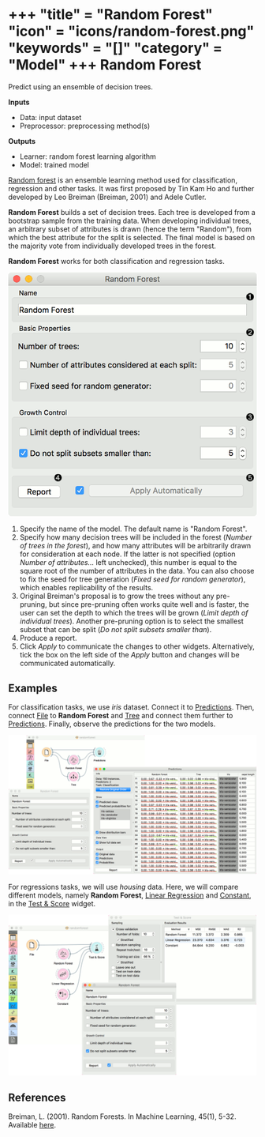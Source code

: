 +++
"title" = "Random Forest"
"icon" = "icons/random-forest.png"
"keywords" = "[]"
"category" = "Model"
+++
Random Forest
=============

Predict using an ensemble of decision trees.

**Inputs**

- Data: input dataset
- Preprocessor: preprocessing method(s)

**Outputs**

- Learner: random forest learning algorithm
- Model: trained model

[Random forest](https://en.wikipedia.org/wiki/Random_forest) is an ensemble learning method used for classification, regression and other tasks. It was first proposed by Tin Kam Ho and further developed by Leo Breiman (Breiman, 2001) and Adele Cutler.

**Random Forest** builds a set of decision trees. Each tree is developed from a bootstrap sample from the training data. When developing individual trees, an arbitrary subset of attributes is drawn (hence the term "Random"), from which the best attribute for the split is selected. The final model is based on the majority vote from individually developed trees in the forest.

**Random Forest** works for both classification and regression tasks.

![](/images/model/RandomForest-stamped.png)

1. Specify the name of the model. The default name is "Random Forest".
2. Specify how many decision trees will be included in the forest (*Number of trees in the forest*), and how many attributes will be arbitrarily drawn for consideration at each node. If the latter is not specified (option *Number of attributes...* left unchecked), this number is equal to the square root of the number of attributes in the data. You can also choose to fix the seed for tree generation (*Fixed seed for random generator*), which enables replicability of the results.
3. Original Breiman's proposal is to grow the trees without any pre-pruning, but since pre-pruning often works quite well and is faster, the user can set the depth to which the trees will be grown (*Limit depth of individual trees*). Another pre-pruning option is to select the smallest subset that can be split (*Do not split subsets smaller than*).
4. Produce a report.
5. Click *Apply* to communicate the changes to other widgets. Alternatively, tick the box on the left side of the *Apply* button and changes will be communicated automatically.

Examples
--------

For classification tasks, we use *iris* dataset. Connect it to [Predictions](/widget-catalog/evaluation/predictions). Then, connect [File](/widget-catalog/data/file) to **Random Forest** and [Tree](/widget-catalog/model/tree) and connect them further to [Predictions](/widget-catalog/evaluation/predictions). Finally, observe the predictions for the two models.

![](/images/model/RandomForest-classification.png)

For regressions tasks, we will use *housing* data. Here, we will compare different models, namely **Random Forest**, [Linear Regression](/widget-catalog/model/linearregression) and [Constant](/widget-catalog/model/constant), in the [Test & Score](/widget-catalog/evaluation/testandscore) widget.

![](/images/model/RandomForest-regression.png)

References
----------

Breiman, L. (2001). Random Forests. In Machine Learning, 45(1), 5-32. Available [here](https://www.stat.berkeley.edu/~breiman/randomforest2001.pdf).
